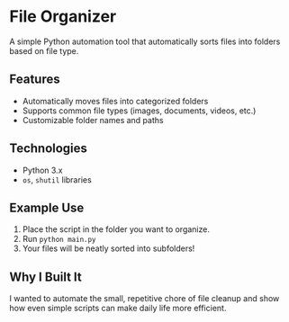 # File Organizer

A simple Python automation tool that automatically sorts files into folders
based on file type.

## Features
- Automatically moves files into categorized folders
- Supports common file types (images, documents, videos, etc.)
- Customizable folder names and paths

## Technologies
- Python 3.x
- `os`, `shutil` libraries

## Example Use
1. Place the script in the folder you want to organize.
2. Run `python main.py`
3. Your files will be neatly sorted into subfolders!

## Why I Built It
I wanted to automate the small, repetitive chore of file cleanup and
show how even simple scripts can make daily life more efficient.
 
